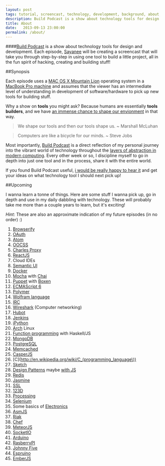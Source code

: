 ```yaml
---
layout: post
tags: tutorial, screencast, technology, development, background, about, author
description: Build Podcast is a show about technology tools for design and development. Each episode, Sayanee will be creating a screencast that will take you through step-by-step in using one tool to build a little project, all in the fun spirit of hacking, creating and building stuff!
title: About
date:   2013-09-13 23:00:00
permalink: /about/
---
```


####[Build Podcast](http://build-podcast.com) is a show about technology tools for design and development. Each episode, [Sayanee](http://sayan.ee) will be creating a screencast that will take you through step-by-step in using one tool to build a little project, all in the fun spirit of hacking, creating and building stuff!

##Synopsis

Each episode uses a [MAC OS X Mountain Lion](http://en.wikipedia.org/wiki/OS_X_Mountain_Lion) operating system in a [MacBook Pro machine](http://support.apple.com/kb/sp541) and assumes that the viewer has an intermediate level of understanding in development of software/hardware to pick up new tools for building stuff.

Why a show on **tools** you might ask? Because humans are essentially **tools builders**, and we have [an immense chance to shape our envionment](https://vimeo.com/34017777) in that way.

> We shape our tools and then our tools shape us. ~ Marshall McLuhan

> Computers are like a bicycle for our minds. ~ Steve Jobs

Most importantly, [Build Podcast](http://build-podcast.com) is a direct reflection of my personal journey into the vibrant world of technology throughout the [layers of abstraction in modern computing](https://twitter.com/sayanee_/status/277641534441136128). Every other week or so, I discipline myself to go in depth into just one tool and in the process, share it with the entire world.

If you found Build Podcast useful, [i would be really happy to hear it](http://twitter.com/sayanee_) and get your ideas on what technology tool I should next pick up!

<a name="upcoming"></a>
##Upcoming

I wanna learn a tonne of things. Here are some stuff I wanna pick up, go in depth and use in my daily dabbling with technology. These will probably take me more than a couple years to learn, but it's exciting!

*Hint*: These are also an approximate indication of my future episodes (in no order) :)

1. [Browserify](http://browserify.org/)
1. [OAuth](http://oauth.net/)
1. [Atom](https://atom.io/)
1. [OOCSS](http://oocss.org/)
1. [Charles Proxy](http://www.charlesproxy.com/)
1. [ReactJS](http://facebook.github.io/react/)
1. Cloud IDEs
1. [Semantic UI](https://github.com/semantic-org/semantic-ui/)
1. [Docker](https://www.docker.io/)
1. [Mocha](http://visionmedia.github.io/mocha/) with [Chai](http://chaijs.com/)
1. [Puppet](http://puppetlabs.com/solutions/devops) with [Boxen](http://boxen.github.com/)
1. [ECMAScript 6](http://www.ecmascript.org/)
1. [Polymer](http://www.polymer-project.org/)
1. [Wolfram language](http://reference.wolfram.com/language/)
1. [IRC](http://en.wikipedia.org/wiki/Internet_Relay_Chat)
1. [Wireshark](http://www.wireshark.org/) (Computer networking)
1. [Hubot](http://hubot.github.com/)
1. [Jenkins](http://jenkins-ci.org/)
1. [iPython](http://ipython.org/)
1. [Arch](https://www.archlinux.org/) Linux
1. [Function programming](http://en.wikipedia.org/wiki/Functional_programming) with Haskell/JS
1. [MongoDB](http://www.mongodb.org/)
1. [PostgreSQL](http://www.postgresql.org/)
1. [Memcached](http://memcached.org/)
1. [CasperJS](http://casperjs.org/)
1. [C](http://en.wikipedia.org/wiki/C_(programming_language\))
1. [Sketch](http://www.bohemiancoding.com/sketch/)
1. [Design Patterns](http://www.amazon.com/Design-Patterns-Elements-Object-Oriented-ebook/dp/B000SEIBB8) maybe [with JS](http://shop.oreilly.com/product/0636920025832.do)
1. [Redis](http://redis.io/)
1. [Jasmine](https://github.com/pivotal/jasmine)
1. [SSL](http://en.wikipedia.org/wiki/Secure_Socket_Layer)
1. [123D](http://www.123dapp.com/design)
1. [Processing](http://processing.org/)
1. [Selenium](http://docs.seleniumhq.org/)
1. Some basics of [Electronics](http://www.amazon.com/Getting-Started-Electronics-Forrest-Mims/dp/0945053282)
1. [AsmJS](http://asmjs.org/)
1. [Riak](http://basho.com/riak/)
1. [Chef](http://www.opscode.com/chef/)
1. [MeteorJS](http://www.meteor.com/)
1. [SocketIO](http://socket.io/)
1. [Arduino](http://www.arduino.cc/)
1. [RasberryPI](http://www.raspberrypi.org/)
1. [Johnny Five](https://github.com/rwaldron/johnny-five)
1. [Espruino](http://www.espruino.com/)
1. [EmberJS](http://emberjs.com/)
